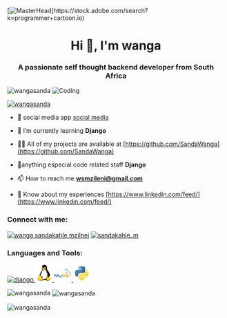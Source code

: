 [![MasterHead](https://1.bp.blogspot.com/-7A4WynwLsM...)]https://stock.adobe.com/search?k=programmer+cartoon.io)
<h1 align="center">Hi 👋, I'm wanga</h1>
<h3 align="center">A passionate self thought backend developer from South Africa</h3>
<img align="right" alt="Coding" width="400" src="https://stock.adobe.com/search?k=programmer+cartoon.gif")>

<p align="left"> <img src="https://komarev.com/ghpvc/?username=wangasanda&label=Profile%20views&color=0e75b6&style=flat" alt="wangasanda" /> </p>

<p align="left"> <a href="https://github.com/ryo-ma/github-profile-trophy"><img src="https://github-profile-trophy.vercel.app/?username=wangasanda" alt="wangasanda" /></a> </p>

- 🔭 social media app [social media](https://github.com/SandaWanga/social-media)

- 🌱 I’m currently learning **Django**

- 👨‍💻 All of my projects are available at [https://github.com/SandaWanga](https://github.com/SandaWanga)

- 💬anything especial code related staff **Django**

- 📫 How to reach me **wsmzileni@gmail.com**

- 📄 Know about my experiences [https://www.linkedin.com/feed/](https://www.linkedin.com/feed/)

<h3 align="left">Connect with me:</h3>
<p align="left">
<a href="https://linkedin.com/in/wanga sandakahle mzilnei" target="blank"><img align="center" src="https://raw.githubusercontent.com/rahuldkjain/github-profile-readme-generator/master/src/images/icons/Social/linked-in-alt.svg" alt="wanga sandakahle mzilnei" height="30" width="40" /></a>
<a href="https://instagram.com/sandakahle_m" target="blank"><img align="center" src="https://raw.githubusercontent.com/rahuldkjain/github-profile-readme-generator/master/src/images/icons/Social/instagram.svg" alt="sandakahle_m" height="30" width="40" /></a>
</p>

<h3 align="left">Languages and Tools:</h3>
<p align="left"> <a href="https://www.djangoproject.com/" target="_blank" rel="noreferrer"> <img src="https://cdn.worldvectorlogo.com/logos/django.svg" alt="django" width="40" height="40"/> </a> <a href="https://www.linux.org/" target="_blank" rel="noreferrer"> <img src="https://raw.githubusercontent.com/devicons/devicon/master/icons/linux/linux-original.svg" alt="linux" width="40" height="40"/> </a> <a href="https://www.mysql.com/" target="_blank" rel="noreferrer"> <img src="https://raw.githubusercontent.com/devicons/devicon/master/icons/mysql/mysql-original-wordmark.svg" alt="mysql" width="40" height="40"/> </a> <a href="https://www.python.org" target="_blank" rel="noreferrer"> <img src="https://raw.githubusercontent.com/devicons/devicon/master/icons/python/python-original.svg" alt="python" width="40" height="40"/> </a> </p>

<p><img align="left" src="https://github-readme-stats.vercel.app/api/top-langs?username=wangasanda&show_icons=true&locale=en&layout=compact" alt="wangasanda" /></p>

<p>&nbsp;<img align="center" src="https://github-readme-stats.vercel.app/api?username=wangasanda&show_icons=true&locale=en" alt="wangasanda" /></p>

<p><img align="center" src="https://github-readme-streak-stats.herokuapp.com/?user=wangasanda&" alt="wangasanda" /></p>
